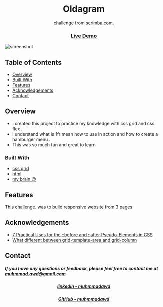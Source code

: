 <h1 align="center">Oldagram</h1>

<div align="center">
  challenge from  <a href="http://scrimba.com" target="_blank">scrimba.com</a>.
</div>

<div align="center">
  <h3>
    <a href="https://jake3elwood.netlify.app/">
      Live Demo
    </a>
  </h3>
</div>

![screenshot](https://github.com/MuhmmadAwd/upload-gif/blob/main/jake3elwood.gif)

<!-- TABLE OF CONTENTS -->

## Table of Contents

- [Overview](#overview)
- [Built With](#built-with)
- [Features](#features)
- [Acknowledgements](#acknowledgements)
- [Contact](#contact)

<!-- OVERVIEW -->

## Overview

<!-- Introduce your projects by taking a screenshot or a gif. Try to tell visitors a
story about your project by answering: -->

<!-- - Where can I see your demo?
- What was your experience?
- What have you learned/improved?
- Your wisdom? :) -->

- I created this project to practice my knowledge with css grid and css flex .
- l understand what is 1fr mean how to use in action and how to create a
  hamburger menu .
- This was so much fun and great to learn

### Built With

<!-- This section should list any major frameworks that you built your project using. Here are a few examples.-->

- [css grid]()
- [html]()
- [my brain 😉]()

## Features

<!-- List the features of your application or follow the template. Don't share the figma file here :) -->

This challenge. was to build responsive website from 3 pages

## Acknowledgements

<!-- This section should list any articles or add-ons/plugins that helps you to complete the project. This is optional but it will help you in the future. For exmpale -->

- [7 Practical Uses for the ::before and ::after Pseudo-Elements in CSS](https://css-tricks.com/7-practical-uses-for-the-before-and-after-pseudo-elements-in-css/)
- [What different between grid-template-area and grid-column](https://css-tricks.com/almanac/properties/g/grid-area/)

## Contact

<h5> If you have any questions or feedback, please feel free to contact me at
<a href="mailto:muhmmad.awd@gmail.com">muhmmad.awd@gmail.com</a>
</h5>
<div align="center">
  <h5>
    <a href="https://www.linkedin.com/in/muhmmadawd/">
      linkedin - muhmmadawd
    </a>
  </h5>
</div>
<div align="center">
  <h5>
    <a href="https://github.com/MuhmmadAwd/">
      GitHub - muhmmadawd
    </a>
  </h5>
</div>
